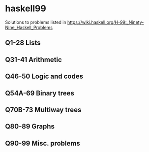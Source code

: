 # haskell99

Solutions to problems listed in https://wiki.haskell.org/H-99:_Ninety-Nine_Haskell_Problems

## Q1-28 Lists

## Q31-41 Arithmetic

## Q46-50 Logic and codes

## Q54A-69 Binary trees

## Q70B-73 Multiway trees

## Q80-89 Graphs

## Q90-99 Misc. problems
